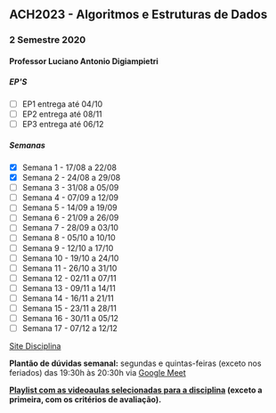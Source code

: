 ## ACH2023 - Algoritmos e Estruturas de Dados ##
### 2 Semestre 2020 ###
#### Professor Luciano Antonio Digiampietri ####
##### EP'S #####
- [ ] EP1 entrega até 04/10
- [ ] EP2 entrega até 08/11
- [ ] EP3 entrega até 06/12
##### Semanas #####
- [x] Semana 1 - 17/08 a 22/08
- [x] Semana 2 - 24/08 a 29/08
- [ ] Semana 3 - 31/08 a 05/09
- [ ] Semana 4 - 07/09 a 12/09
- [ ] Semana 5 - 14/09 a 19/09
- [ ] Semana 6 - 21/09 a 26/09
- [ ] Semana 7 - 28/09 a 03/10
- [ ] Semana 8 - 05/10 a 10/10
- [ ] Semana 9 - 12/10 a 17/10
- [ ] Semana 10 - 19/10 a 24/10
- [ ] Semana 11 - 26/10 a 31/10
- [ ] Semana 12 - 02/11 a 07/11
- [ ] Semana 13 - 09/11 a 14/11
- [ ] Semana 14 - 16/11 a 21/11
- [ ] Semana 15 - 23/11 a 28/11
- [ ] Semana 16 - 30/11 a 05/12
- [ ] Semana 17 - 07/12 a 12/12

[Site Disciplina](http://www.each.usp.br/digiampietri/ACH2023/)

<b>Plantão de dúvidas semanal:</b> segundas e quintas-feiras (exceto nos feriados) das 19:30h às 20:30h via [Google Meet](meet.google.com/qhz-aobi-cpj)

<b>[Playlist com as videoaulas selecionadas para a disciplina](https://www.youtube.com/playlist?list=PL_JAaU8k6DQXxJ_HL_kiy8_jXzGs6e6EH)<b> (exceto a primeira, com os critérios de avaliação).
